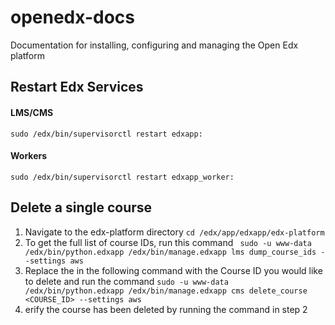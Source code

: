 # openedx-docs
Documentation for installing, configuring and managing the Open Edx platform

## Restart Edx Services

#### LMS/CMS
`sudo /edx/bin/supervisorctl restart edxapp:`

#### Workers
`sudo /edx/bin/supervisorctl restart edxapp_worker:`

## Delete a single course

1. Navigate to the edx-platform directory `cd /edx/app/edxapp/edx-platform`
2. To get the full list of course IDs, run this command ` sudo -u www-data /edx/bin/python.edxapp /edx/bin/manage.edxapp lms dump_course_ids --settings aws`
3. Replace the <course ID> in the following command with the Course ID you would like to delete and run the command `sudo -u www-data /edx/bin/python.edxapp /edx/bin/manage.edxapp cms delete_course <COURSE_ID> --settings aws`
  4. erify the course has been deleted by running the command in step 2
